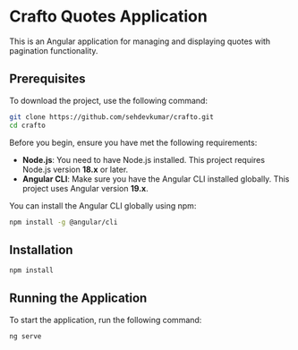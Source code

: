 # Crafto Quotes Application

This is an Angular application for managing and displaying quotes with pagination functionality.

## Prerequisites

To download the project, use the following command:

```bash
git clone https://github.com/sehdevkumar/crafto.git
cd crafto
```

Before you begin, ensure you have met the following requirements:

- **Node.js**: You need to have Node.js installed. This project requires Node.js version **18.x** or later.
- **Angular CLI**: Make sure you have the Angular CLI installed globally. This project uses Angular version **19.x**.

You can install the Angular CLI globally using npm:

```bash
npm install -g @angular/cli
```

## Installation
```sh
npm install
```

## Running the Application

To start the application, run the following command:    
```bash
ng serve
``` 


